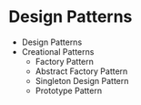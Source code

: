 # Design Patterns


- Design Patterns
- Creational Patterns
    - Factory Pattern
    - Abstract Factory Pattern
    - Singleton Design Pattern
    - Prototype Pattern
